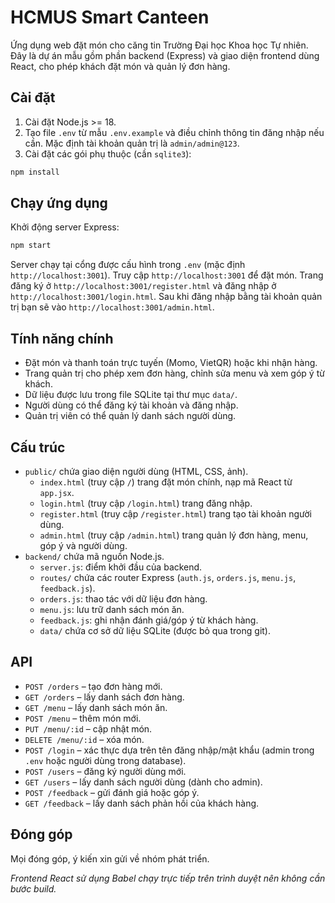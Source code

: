 # HCMUS Smart Canteen

Ứng dụng web đặt món cho căng tin Trường Đại học Khoa học Tự nhiên. Đây là dự án mẫu gồm phần backend (Express) và giao diện frontend dùng React, cho phép khách đặt món và quản lý đơn hàng.

## Cài đặt

1. Cài đặt Node.js >= 18.
2. Tạo file `.env` từ mẫu `.env.example` và điều chỉnh thông tin đăng nhập nếu cần. Mặc định tài khoản quản trị là `admin/admin@123`.
3. Cài đặt các gói phụ thuộc (cần `sqlite3`):

```bash
npm install
```

## Chạy ứng dụng

Khởi động server Express:

```bash
npm start
```

Server chạy tại cổng được cấu hình trong `.env` (mặc định `http://localhost:3001`).
Truy cập `http://localhost:3001` để đặt món. Trang đăng ký ở `http://localhost:3001/register.html` và đăng nhập ở `http://localhost:3001/login.html`. Sau khi đăng nhập bằng tài khoản quản trị bạn sẽ vào `http://localhost:3001/admin.html`.

## Tính năng chính

- Đặt món và thanh toán trực tuyến (Momo, VietQR) hoặc khi nhận hàng.
- Trang quản trị cho phép xem đơn hàng, chỉnh sửa menu và xem góp ý từ khách.
- Dữ liệu được lưu trong file SQLite tại thư mục `data/`.
- Người dùng có thể đăng ký tài khoản và đăng nhập.
- Quản trị viên có thể quản lý danh sách người dùng.

## Cấu trúc

- `public/` chứa giao diện người dùng (HTML, CSS, ảnh).
  - `index.html` (truy cập `/`) trang đặt món chính, nạp mã React từ `app.jsx`.
  - `login.html` (truy cập `/login.html`) trang đăng nhập.
  - `register.html` (truy cập `/register.html`) trang tạo tài khoản người dùng.
  - `admin.html` (truy cập `/admin.html`) trang quản lý đơn hàng, menu, góp ý và người dùng.
- `backend/` chứa mã nguồn Node.js.
  - `server.js`: điểm khởi đầu của backend.
  - `routes/` chứa các router Express (`auth.js`, `orders.js`, `menu.js`, `feedback.js`).
  - `orders.js`: thao tác với dữ liệu đơn hàng.
  - `menu.js`: lưu trữ danh sách món ăn.
  - `feedback.js`: ghi nhận đánh giá/góp ý từ khách hàng.
  - `data/` chứa cơ sở dữ liệu SQLite (được bỏ qua trong git).

## API

- `POST /orders` – tạo đơn hàng mới.
- `GET /orders` – lấy danh sách đơn hàng.
- `GET /menu` – lấy danh sách món ăn.
- `POST /menu` – thêm món mới.
- `PUT /menu/:id` – cập nhật món.
- `DELETE /menu/:id` – xóa món.
- `POST /login` – xác thực dựa trên tên đăng nhập/mật khẩu (admin trong `.env` hoặc người dùng trong database).
- `POST /users` – đăng ký người dùng mới.
- `GET /users` – lấy danh sách người dùng (dành cho admin).
- `POST /feedback` – gửi đánh giá hoặc góp ý.
- `GET /feedback` – lấy danh sách phản hồi của khách hàng.

## Đóng góp

Mọi đóng góp, ý kiến xin gửi về nhóm phát triển.

_Frontend React sử dụng Babel chạy trực tiếp trên trình duyệt nên không cần bước build._
